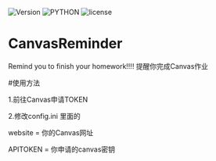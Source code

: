 ![Version](https://img.shields.io/github/release/syfxlin/origami.svg?label=Version&style=flat-square) ![PYTHON](https://img.shields.io/badge/PYTHON-3.X.X-green.svg?style=flat-square) ![license](https://img.shields.io/badge/license-GPL%20v3-orange.svg?style=flat-square)


# CanvasReminder
 Remind you to finish your homework!!!! 提醒你完成Canvas作业
 
 #使用方法
 
 1.前往Canvas申请TOKEN
 
 2.修改config.ini 里面的
 
 website = 你的Canvas网址
 
 APITOKEN = 你申请的canvas密钥
